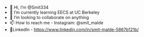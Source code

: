 - 👋 Hi, I’m @Smit334
- 🌱 I’m currently learning EECS at UC Berkeley
- 💞️ I’m looking to collaborate on anything
- 📫 How to reach me - Instagram: @smit_malde
- 🔗LinkedIn - https://www.linkedin.com/in/smit-malde-5867b121b/

<!---
Smit334/Smit334 is a ✨ special ✨ repository because its `README.md` (this file) appears on your GitHub profile.
You can click the Preview link to take a look at your changes.
--->

